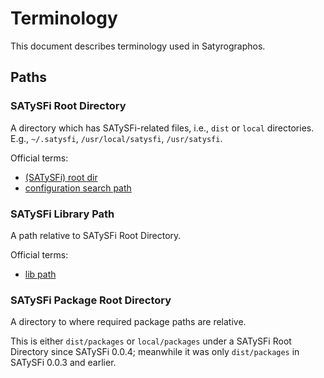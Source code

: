 # Terminology

This document describes terminology used in Satyrographos.

## Paths

### SATySFi Root Directory

A directory which has SATySFi-related files, i.e., `dist` or `local` directories. E.g., `~/.satysfi`, `/usr/local/satysfi`, `/usr/satysfi`.

Official terms:

- [(SATySFi) root dir](https://github.com/gfngfn/SATySFi/blob/c841df2d68738f1d5cd86d59e14e7bbd4137d8d8/src/config.ml#L14)
- [configuration search path](https://github.com/gfngfn/SATySFi/blob/c841df2d68738f1d5cd86d59e14e7bbd4137d8d8/src/frontend/main.ml#L1017)

### SATySFi Library Path

A path relative to SATySFi Root Directory.

Official terms:

- [lib path](https://github.com/gfngfn/SATySFi/blob/master/src/config.ml#L27)

### SATySFi Package Root Directory

A directory to where required package paths are relative.

This is either `dist/packages` or `local/packages` under a SATySFi Root Directory since SATySFi 0.0.4;
meanwhile it was only `dist/packages` in SATySFi 0.0.3 and earlier.
